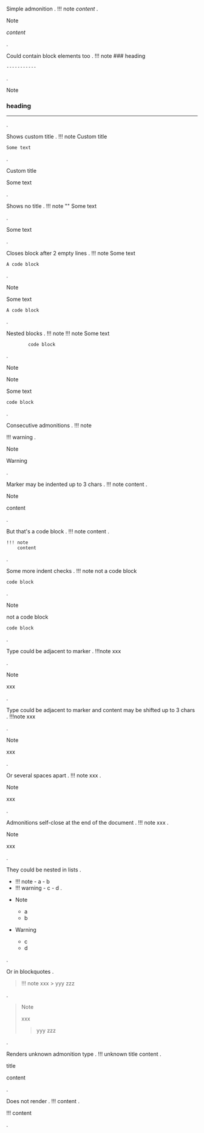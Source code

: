 
Simple admonition
.
!!! note
    *content*
.
<div class="admonition note">
<p class="admonition-title">Note</p>
<p><em>content</em></p>
</div>
.


Could contain block elements too
.
!!! note
    ### heading

    -----------

.
<div class="admonition note">
<p class="admonition-title">Note</p>
<h3>heading</h3>
<hr>
</div>
.


Shows custom title
.
!!! note Custom title

    Some text

.
<div class="admonition note">
<p class="admonition-title">Custom title</p>
<p>Some text</p>
</div>
.


Shows no title
.
!!! note ""
    Some text

.
<div class="admonition note">
<p>Some text</p>
</div>
.


Closes block after 2 empty lines
.
!!! note 
    Some text


    A code block
.
<div class="admonition note">
<p class="admonition-title">Note</p>
<p>Some text</p>
</div>
<pre><code>A code block
</code></pre>
.


Nested blocks
.
!!! note
    !!! note
        Some text
            
            code block
.
<div class="admonition note">
<p class="admonition-title">Note</p>
<div class="admonition note">
<p class="admonition-title">Note</p>
<p>Some text</p>
<pre><code>code block
</code></pre>
</div>
</div>
.


Consecutive admonitions
.
!!! note

!!! warning
.
<div class="admonition note">
<p class="admonition-title">Note</p>
</div>
<div class="admonition warning">
<p class="admonition-title">Warning</p>
</div>
.


Marker may be indented up to 3 chars
.
   !!! note
       content
.
<div class="admonition note">
<p class="admonition-title">Note</p>
<p>content</p>
</div>
.


But that's a code block
.
    !!! note
        content
.
<pre><code>!!! note
    content
</code></pre>
.


Some more indent checks
.
  !!! note
   not a code block

    code block
.
<div class="admonition note">
<p class="admonition-title">Note</p>
</div>
<p>not a code block</p>
<pre><code>code block
</code></pre>
.


Type could be adjacent to marker 
.
!!!note
   xxx

.
<div class="admonition note">
<p class="admonition-title">Note</p>
<p>xxx</p>
</div>
.


Type could be adjacent to marker and content may be shifted up to 3 chars
.
!!!note
      xxx

.
<div class="admonition note">
<p class="admonition-title">Note</p>
<p>xxx</p>
</div>
.


Or several spaces apart
.
!!!     note
        xxx
.
<div class="admonition note">
<p class="admonition-title">Note</p>
<p>xxx</p>
</div>
.


Admonitions self-close at the end of the document
.
!!! note
    xxx
.
<div class="admonition note">
<p class="admonition-title">Note</p>
<p>xxx</p>
</div>
.


They could be nested in lists
.
- !!! note
      - a
      - b
- !!! warning
      - c
      - d
.
<ul>
<li>
<div class="admonition note">
<p class="admonition-title">Note</p>
<ul>
<li>a</li>
<li>b</li>
</ul>
</div>
</li>
<li>
<div class="admonition warning">
<p class="admonition-title">Warning</p>
<ul>
<li>c</li>
<li>d</li>
</ul>
</div>
</li>
</ul>
.


Or in blockquotes
.
> !!! note
>     xxx
>     > yyy
>     zzz
>
.
<blockquote>
<div class="admonition note">
<p class="admonition-title">Note</p>
<p>xxx</p>
<blockquote>
<p>yyy
zzz</p>
</blockquote>
</div>
</blockquote>
.


Renders unknown admonition type 
.
!!! unknown title
    content
.
<div class="admonition unknown">
<p class="admonition-title">title</p>
<p>content</p>
</div>
.


Does not render
.
!!!
    content
.
<p>!!!
content</p>
.
